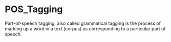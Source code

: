 # POS_Tagging
Part-of-speech tagging, also called grammatical tagging is the process of marking up a word in a text (corpus) as corresponding to a particular part of speech.
